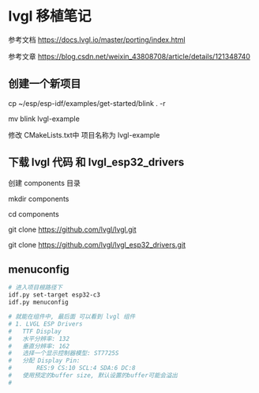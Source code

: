 # lvgl 移植笔记

参考文档 https://docs.lvgl.io/master/porting/index.html

参考文章 https://blog.csdn.net/weixin_43808708/article/details/121348740

## 创建一个新项目

cp ~/esp/esp-idf/examples/get-started/blink . -r

mv blink lvgl-example

修改 CMakeLists.txt中 项目名称为 lvgl-example

## 下载 lvgl 代码 和 lvgl_esp32_drivers

创建 components 目录

mkdir components

cd components

git clone https://github.com/lvgl/lvgl.git

git clone https://github.com/lvgl/lvgl_esp32_drivers.git

## menuconfig

```sh
# 进入项目根路径下
idf.py set-target esp32-c3
idf.py menuconfig

# 就能在组件中, 最后面 可以看到 lvgl 组件
# 1. LVGL ESP Drivers
#   TTF Display
#   水平分辨率: 132
#   垂直分辨率: 162
#   选择一个显示控制器模型: ST7725S
#   分配 Display Pin:
#       RES:9 CS:10 SCL:4 SDA:6 DC:8
#   使用预定的buffer size, 默认设置的buffer可能会溢出
#   
```